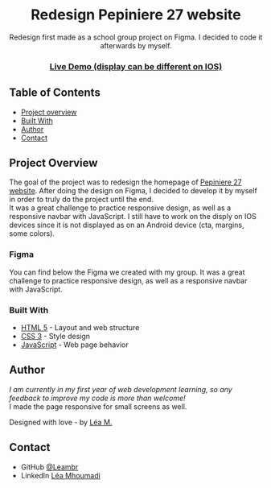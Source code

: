 <h1 align="center">Redesign Pepiniere 27 website</h1>

<div align="center">
   Redesign first made as a school group project on Figma. I decided to code it afterwards by myself.
</div>

<div align="center">
  <h3>
    <a href="https://leambr.github.io/Redesign-Pepiniere-27/"> 
      Live Demo (display can be different on IOS)
    </a>
  </h3>
</div>

<!-- TABLE OF CONTENTS -->

## Table of Contents

- [Project overview](#project-overview)
- [Built With](#built-with)
- [Author](#author)
- [Contact](#contact)

<!-- OVERVIEW -->

## Project Overview

The goal of the project was to redesign the homepage of [Pepiniere 27 website](http://www.pepiniere27.fr/). After doing the design on Figma, I decided to develop it by myself in order to truly do the project until the end.<br>
It was a great challenge to practice responsive design, as well as a responsive navbar with JavaScript. I still have to work on the disply on IOS devices since it is not displayed as on an Android device (cta, margins, some colors).


### Figma

You can find below the Figma we created with my group. It was a great challenge to practice responsive design, as well as a responsive navbar with JavaScript.

### Built With

- [HTML 5](https://developer.mozilla.org/fr/docs/Web/HTML) - Layout and web structure
- [CSS 3](https://developer.mozilla.org/fr/docs/Web/CSS) - Style design
- [JavaScript](https://developer.mozilla.org/fr/docs/Web/JavaScript) - Web page behavior

## Author

<i>I am currently in my first year of web development learning, so any feedback to improve my code is more than welcome!</i>
<br>I made the page responsive for small screens as well.

Designed with love - by [Léa M.](https://github.com/Leambr)


## Contact

- GitHub [@Leambr](https://github.com/Leambr)
- LinkedIn [Léa Mhoumadi](https://www.linkedin.com/in/lea-mhoumadi)
